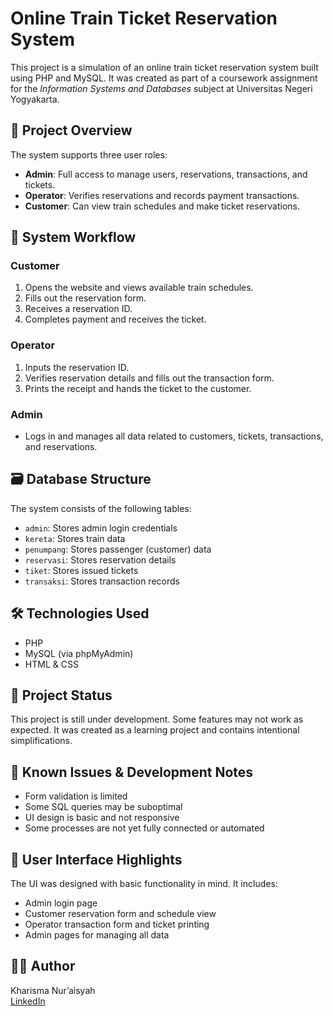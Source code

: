 # Online Train Ticket Reservation System

This project is a simulation of an online train ticket reservation system built using PHP and MySQL. It was created as part of a coursework assignment for the *Information Systems and Databases* subject at Universitas Negeri Yogyakarta.

## 📌 Project Overview

The system supports three user roles:

- **Admin**: Full access to manage users, reservations, transactions, and tickets.
- **Operator**: Verifies reservations and records payment transactions.
- **Customer**: Can view train schedules and make ticket reservations.

## 🔄 System Workflow

### Customer
1. Opens the website and views available train schedules.
2. Fills out the reservation form.
3. Receives a reservation ID.
4. Completes payment and receives the ticket.

### Operator
1. Inputs the reservation ID.
2. Verifies reservation details and fills out the transaction form.
3. Prints the receipt and hands the ticket to the customer.

### Admin
- Logs in and manages all data related to customers, tickets, transactions, and reservations.

## 🗃️ Database Structure

The system consists of the following tables:

- `admin`: Stores admin login credentials
- `kereta`: Stores train data
- `penumpang`: Stores passenger (customer) data
- `reservasi`: Stores reservation details
- `tiket`: Stores issued tickets
- `transaksi`: Stores transaction records

## 🛠️ Technologies Used

- PHP
- MySQL (via phpMyAdmin)
- HTML & CSS

## 🚧 Project Status

This project is still under development. Some features may not work as expected. It was created as a learning project and contains intentional simplifications.

## 🐞 Known Issues & Development Notes

- Form validation is limited
- Some SQL queries may be suboptimal
- UI design is basic and not responsive
- Some processes are not yet fully connected or automated

## 📸 User Interface Highlights

The UI was designed with basic functionality in mind. It includes:
- Admin login page
- Customer reservation form and schedule view
- Operator transaction form and ticket printing
- Admin pages for managing all data

## 🙋‍♀️ Author

Kharisma Nur’aisyah  
[LinkedIn](https://www.linkedin.com/in/kharismanuraisyah/)
